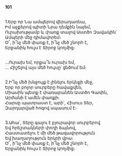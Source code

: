 **101**

\
1.Երբ որ Նա ամպերով վերադառնա,\
 Իմ աչքերով պիտի Նրա դեմքին նայեմ,\
 Ուրախությամբ և փառք տալով Աստծո Զավակին`\
 Ամպերի մեջ դիմավորեմ։\
 Օ՜, ի՜նչ մեծ փառք է, ի՜նչ մեծ շնորհ է,\
 Երջանիկ հույս է Տիրոջ կողմից։

\
...Ուրախ եմ, որքա՜ն ուրախ եմ,\
... Հիշելով այս մեծ հույսը՝ ցնծում եմ։

\
2.Ի՜նչ մեծ խնջույք է լինելու երկնքի մեջ,\
Երբ որ բոլոր սուրբերը հավաքվեն,\
Միասին պետք է փառաբանեն Աստծո Գառին,\
Արժանի է ամեն փառքի։\
 Հարսը պատրաստ է, արի՛, Հիսուս Տեր,\
 Զարդարված հոգով սպասում է։

\
3.Ահա՛, Տերը գալու է բյուրավոր սուրբերով\
Եվ հրեշտակների փողի ձայնով,\
Հաստատելու է մի մեծ թագավորություն\
Եվ խաղաղություն երկրի վրա։\
 Օ՜, ի՜նչ մեծ փառք է, ի՜նչ մեծ շնորհ է,\
 Երջանիկ հույս է Տիրոջ կողմից։
